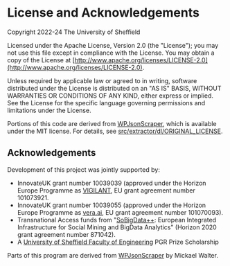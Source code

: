 # License and Acknowledgements

Copyright 2022-24 The University of Sheffield

Licensed under the Apache License, Version 2.0 (the "License");
you may not use this file except in compliance with the License.
You may obtain a copy of the License at [http://www.apache.org/licenses/LICENSE-2.0](http://www.apache.org/licenses/LICENSE-2.0).

Unless required by applicable law or agreed to in writing, software
distributed under the License is distributed on an "AS IS" BASIS,
WITHOUT WARRANTIES OR CONDITIONS OF ANY KIND, either express or implied.
See the License for the specific language governing permissions and
limitations under the License.

Portions of this code are derived from [WPJsonScraper](https://github.com/MickaelWalter/wp-json-scraper), which is available under the MIT license. For details, see [src/extractor/dl/ORIGINAL_LICENSE](https://github.com/GateNLP/wordpress-site-extractor/blob/main/src/extractor/dl/ORIGINAL_LICENSE).

## Acknowledgements

Development of this project was jointly supported by:

- InnovateUK grant number 10039039 (approved under the Horizon Europe Programme as [VIGILANT](https://www.vigilantproject.eu/), EU grant agreement number 101073921.
- InnovateUK grant number 10039055 (approved under the Horizon Europe Programme as [vera.ai](https://www.veraai.eu/home), EU grant agreement number 101070093).
- Transnational Access funds from "[SoBigData++](http://sobigdata.eu): European Integrated Infrastructure for Social Mining and BigData Analytics" (Horizon 2020 grant agreement number 871042).
- A [University of Sheffield Faculty of Engineering](https://sheffield.ac.uk/engineering) PGR Prize Scholarship

Parts of this program are derived from [WPJsonScraper](https://github.com/MickaelWalter/wp-json-scraper) by Mickael Walter.